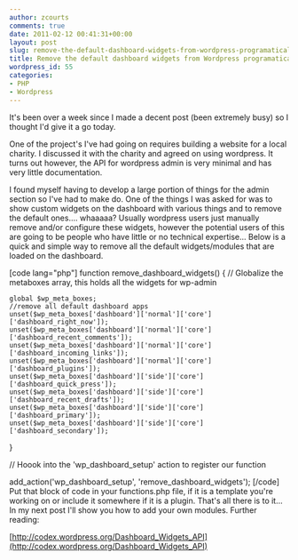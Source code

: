 ```yaml
---
author: zcourts
comments: true
date: 2011-02-12 00:41:31+00:00
layout: post
slug: remove-the-default-dashboard-widgets-from-wordpress-programatically
title: Remove the default dashboard widgets from Wordpress programatically
wordpress_id: 55
categories:
- PHP
- Wordpress
---
```


It's been over a week since I made a decent post (been extremely busy) so I thought I'd give it a go today.

One of the project's I've had going on requires building a website for a local charity. I discussed it with the charity and agreed on using wordpress. It turns out however, the API for wordpress admin is very minimal and has very little documentation.

I found myself having to develop a large portion of things for the admin section so I've had to make do. One of the things I was asked for was to show custom widgets on the dashboard with various things and to remove the default ones.... whaaaaa? Usually wordpress users just manually remove and/or configure these widgets, however the potential users of this are going to be people who have little or no technical expertise... Below is a quick and simple way to remove all the default widgets/modules that are loaded on the dashboard.

[code lang="php"]
function remove_dashboard_widgets() {
    // Globalize the metaboxes array, this holds all the widgets for wp-admin

    global $wp_meta_boxes;
    //remove all default dashboard apps
    unset($wp_meta_boxes['dashboard']['normal']['core']['dashboard_right_now']);
    unset($wp_meta_boxes['dashboard']['normal']['core']['dashboard_recent_comments']);
    unset($wp_meta_boxes['dashboard']['normal']['core']['dashboard_incoming_links']);
    unset($wp_meta_boxes['dashboard']['normal']['core']['dashboard_plugins']);
    unset($wp_meta_boxes['dashboard']['side']['core']['dashboard_quick_press']);
    unset($wp_meta_boxes['dashboard']['side']['core']['dashboard_recent_drafts']);
    unset($wp_meta_boxes['dashboard']['side']['core']['dashboard_primary']);
    unset($wp_meta_boxes['dashboard']['side']['core']['dashboard_secondary']);
}

// Hoook into the 'wp_dashboard_setup' action to register our function

add_action('wp_dashboard_setup', 'remove_dashboard_widgets');
[/code]
Put that block of code in your functions.php file, if it is a template you're working on or include it somewhere if it is a plugin.
That's all there is to it... In my next post I'll show you how to add your own modules.
Further reading:

[http://codex.wordpress.org/Dashboard_Widgets_API](http://codex.wordpress.org/Dashboard_Widgets_API)

